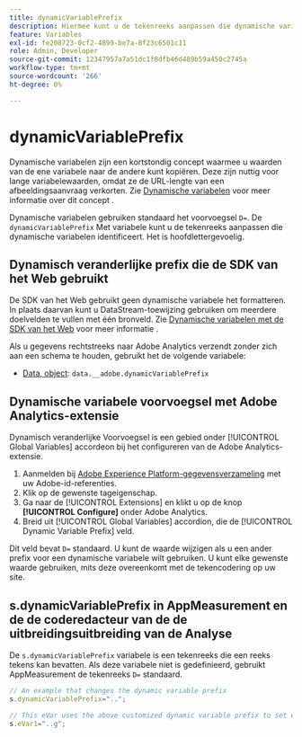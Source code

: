 ```yaml
---
title: dynamicVariablePrefix
description: Hiermee kunt u de tekenreeks aanpassen die dynamische variabelen identificeert.
feature: Variables
exl-id: fe208723-0cf2-4899-be7a-8f23c6501c11
role: Admin, Developer
source-git-commit: 12347957a7a51dc1f8dfb46d489b59a450c2745a
workflow-type: tm+mt
source-wordcount: '266'
ht-degree: 0%

---
```


# dynamicVariablePrefix

Dynamische variabelen zijn een kortstondig concept waarmee u waarden van de ene variabele naar de andere kunt kopiëren. Deze zijn nuttig voor lange variabelewaarden, omdat ze de URL-lengte van een afbeeldingsaanvraag verkorten. Zie [Dynamische variabelen](../page-vars/dynamic-variables.md) voor meer informatie over dit concept .

Dynamische variabelen gebruiken standaard het voorvoegsel `D=`. De `dynamicVariablePrefix` Met variabele kunt u de tekenreeks aanpassen die dynamische variabelen identificeert. Het is hoofdlettergevoelig.

## Dynamisch veranderlijke prefix die de SDK van het Web gebruikt

De SDK van het Web gebruikt geen dynamische variabele het formatteren. In plaats daarvan kunt u DataStream-toewijzing gebruiken om meerdere doelvelden te vullen met één bronveld. Zie [Dynamische variabelen met de SDK van het Web](../page-vars/dynamic-variables.md#dynamic-variables-using-the-web-sdk) voor meer informatie .

Als u gegevens rechtstreeks naar Adobe Analytics verzendt zonder zich aan een schema te houden, gebruikt het de volgende variabele:

* [Data, object](/help/implement/aep-edge/data-var-mapping.md): `data.__adobe.dynamicVariablePrefix`

## Dynamische variabele voorvoegsel met Adobe Analytics-extensie

Dynamisch veranderlijke Voorvoegsel is een gebied onder [!UICONTROL Global Variables] accordeon bij het configureren van de Adobe Analytics-extensie.

1. Aanmelden bij [Adobe Experience Platform-gegevensverzameling](https://experience.adobe.com/data-collection) met uw Adobe-id-referenties.
1. Klik op de gewenste tageigenschap.
1. Ga naar de [!UICONTROL Extensions] en klikt u op de knop **[!UICONTROL Configure]** onder Adobe Analytics.
1. Breid uit [!UICONTROL Global Variables] accordion, die de [!UICONTROL Dynamic Variable Prefix] veld.

Dit veld bevat `D=` standaard. U kunt de waarde wijzigen als u een ander prefix voor een dynamische variabele wilt gebruiken. U kunt elke gewenste waarde gebruiken, mits deze overeenkomt met de tekencodering op uw site.

## s.dynamicVariablePrefix in AppMeasurement en de de coderedacteur van de de uitbreidingsuitbreiding van de Analyse

De `s.dynamicVariablePrefix` variabele is een tekenreeks die een reeks tekens kan bevatten. Als deze variabele niet is gedefinieerd, gebruikt AppMeasurement de tekenreeks `D=` standaard.

```js
// An example that changes the dynamic variable prefix
s.dynamicVariablePrefix="..";

// This eVar uses the above customized dynamic variable prefix to set eVar to page URL
s.eVar1="..g";
```
